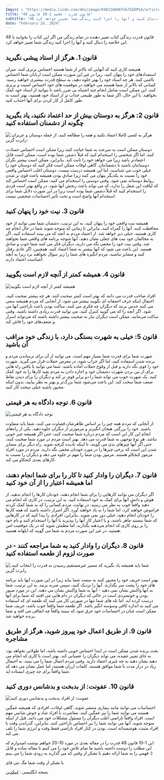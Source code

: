 ```yaml
---
Imgsrc : "https://media.licdn.com/dms/image/D4D12AQH6Tnb7SbDPSA/article-cover_image-shrink_720_1280/0/1708893477639?e=1715212800&v=beta&t=GqOS8xLHcIxEMzfSWO5zTDjb4KFbDAYpTGhuBE7uO3Y"
title: "48 قانون قدرت - خلاصه 1-10 قانون"
subtitle: "48 قانون قدرت زندگی کتاب تغییر دهنده در تمام زندگی من اگر این کتاب را بخوانید یا این خلاصه را دنبال کنید و آنها را اجرا کنید زندگی شما تغییر خواهد کرد."
date: "February 26, 2024"
---
```


48 قانون قدرت زندگی کتاب تغییر دهنده در تمام زندگی من اگر این کتاب را بخوانید یا این خلاصه را دنبال کنید و آنها را اجرا کنید زندگی شما تغییر خواهد کرد.

## قانون 1. هرگز از استاد پیشی نگیرید

همیشه کاری کنید که آنهایی که بالاتر از شما هستند احساس برتری کنند. میزان استعدادهای خود را پنهان کنید، زیرا در غیر این صورت ممکن است اربابان شما احساس ناامنی کنند. هر چه استاد خود را بهتر جلوه دهید، به سطح قدرت بیشتری خواهید رسید. کسانی که بالاتر از شما هستند می خواهند در موقعیت های خود احساس امنیت و برتری کنند. این ممکن است شامل انجام چند اشتباه بی ضرر باشد تا بتوانید از استاد خود کمک بخواهید.
با این حال، اگر شما به طور طبیعی جذاب تر از استاد خود هستید، بهتر است به طور کامل از کار کردن برای آنها اجتناب کنید.

## قانون 2: هرگز به دوستان بیش از حد اعتماد نکنید، یاد بگیرید چگونه از دشمنان استفاده کنید

<img src="https://media.licdn.com/dms/image/D4D12AQFALo3wTQhLTQ/article-inline_image-shrink_1500_2232/0/1708942922214?e=1715212800&v=beta&t=pLszjyb8xxZiiygGbbMR95xPfm10_3VyXtpAv7WtasM" alt="هرگز به کسی کاملا اعتماد نکنید و همه را مطالعه کنید، از جمله دوستان و عزیزان. -رابرت گرین" />

دوستان ممکن است به سرعت به شما خیانت کنند زیرا ممکن است احساس حسادت کنند. اما اگر شخصی را استخدام کنید که قبلاً دشمن شما بوده است، ممکن است قابل اعتمادتر باشد زیرا می خواهد خود را ثابت کند. بنابراین، ممکن است بیشتر نگران دوستانتان باشید تا دشمنانتان.
گاهی اوقات ممکن است فکر کنید که دوستان خود را خیلی خوب می شناسید، اما این همیشه درست نیست. دوستان اغلب احساس واقعی خود را نسبت به یکدیگر پنهان می کنند زیرا صادق بودن همیشه باعث قوی تر شدن روابط دوستانه نمی شود. وقتی دوستی را استخدام می کنید، ممکن است احساس کند که لیاقت این شغل را ندارد، که می تواند باعث رنجش آنها شود. در واقع بهتر است فردی را استخدام کنید که قبلاً دشمن شما بوده است زیرا در این صورت دلایل شما برای استخدام آنها واضح است و تحت تأثیر احساسات شخصی نیست.

## قانون 3. نیت خود را پنهان کنید

همیشه نیت واقعی خود را پنهان کنید. به این ترتیب، دشمنان شما نمی توانند از خود محافظت کنند. آنها را گمراه کنید، بنابراین تا زمانی که متوجه شوند شما در حال انجام چه کاری هستید، خیلی دیر خواهد شد. از اعتماد مردم به آنچه که می بینند استفاده کنید. اگر به مخالفان خود نیت های جعلی نشان دهید، آنها متوجه برنامه های واقعی شما نخواهند شد.
وقتی نیت خود را مخفی نگه می دارید، دیگران فکر می کنند شما خوب و صادق هستید. این باعث می شود که آنها بیشتر به شما اعتماد کنند. همچنین، اگر عادی رفتار کنید و متمایز نباشید، مردم انگیزه های شما را زیر سوال نخواهند برد زیرا به آنچه آشناست اعتماد دارند.

## قانون 4. همیشه کمتر از آنچه لازم است بگویید

<img src="https://media.licdn.com/dms/image/D4D12AQG9gmHQN34g5w/article-inline_image-shrink_1500_2232/0/1708943178219?e=1715212800&v=beta&t=pb9-ej1I2UE5uygA-mTmkFq8UAukIC-Obx12lXvkXFQ" alt="همیشه کمتر از آنچه لازم است بگویید" />

افراد صاحب قدرت می دانند که بهتر است کمتر صحبت کنند. هر چه بیشتر صحبت کنید، احتمال اینکه حرف احمقانه ای بگویید بیشتر می شود. از آنجایی که مردم همیشه سعی می کنند حدس بزنند که دیگران چه فکری می کنند، ساکت بودن باعث ناراحتی آنها می شود. اگر آنچه را که می گویید کنترل کنید، می توانید قدرت زیادی داشته باشید. وقتی ساکت می‌مانید، ممکن است دیگران نیاز به صحبت بیشتر داشته باشند که می‌تواند اسرار و ضعف‌های خود را فاش کند.

## قانون 5: خیلی به شهرت بستگی دارد، با زندگی خود مراقب آن باشید

شهرت شما برای قدرت شما بسیار مهم است. می توانید از آن برای ترساندن مردم و برنده شدن استفاده کنید، اما اگر خراب شود، در معرض حملات قرار می گیرید. شهرت خود را قوی نگه دارید و قبل از وقوع حملات آماده باشید. شما می توانید با یافتن راه هایی برای از بین بردن شهرت دشمنان خود و اجازه دادن به مردم بقیه کارها را به خود کمک کنید.
یک شهرت خوب می تواند شما را دو برابر قوی تر کند و دیگران را برای دیدن نقاط ضعف شما سخت کند. این باعث می‌شود شما بزرگ‌تر و بهتر به نظر بیایید، بدون اینکه مجبور باشید خیلی سخت کار کنید.

## قانون 6. توجه دادگاه به هر قیمتی

<img src="https://media.licdn.com/dms/image/D4D12AQEVIccd64FI1Q/article-inline_image-shrink_1500_2232/0/1708943446507?e=1715212800&v=beta&t=3hDzkfLzgIhLUraXdzD7lRK-58W7h5Tyiu3uQ1e0HcY" alt="توجه دادگاه به هر قیمتی" />

از آنجایی که مردم همه چیز را بر اساس ظاهرشان قضاوت می کنند، شما باید متفاوت باشید. خود را بزرگتر، هیجان انگیزتر و مرموزتر از دیگران جلوه دهید. یکی از راه‌های انجام این کار این است که مردم درباره شما صحبت کنند، حتی اگر همیشه چیز خوبی نباشد. هر نوع توجهی به شما قدرت می دهد. بهتر است مردم در مورد شما صحبت کنند، حتی اگر آنها چیزهای بدی می گویند، تا اینکه نادیده گرفته شوید.
راه دیگر برای متمایز شدن این است که برخی چیزها را در مورد خودتان مخفی نگه دارید. مردم در مورد افراد مرموز کنجکاو هستند. مرموز بودن شما را مهم تر جلوه می دهد و دیگران را نسبت به کارهای بعدی کنجکاو می کند.

## قانون 7. دیگران را وادار کنید تا کار را برای شما انجام دهند، اما همیشه اعتبار را از آن خود کنید

اگر دیگران می توانند کارهایی را برای شما انجام دهند، خودتان کارها را انجام ندهید. از هوش و دانش آنها برای کمک به خود استفاده کنید. به این ترتیب، در کاری که انجام می دهید واقعاً خوب به نظر می رسید. در نهایت، مردم کسانی را که به شما کمک کردند فراموش خواهند کرد، اما شما را به یاد خواهند آورد.
اگر اصرار داشته باشید که همه کارها را خودتان انجام دهید، خیلی دور نمی شوید. بنابراین، افرادی را پیدا کنید که در کارهایی که شما نیستید ماهر باشند، و یا اعتبار کار آنها را بپذیرید یا آنها را استخدام کنید و نام خود را بر روی کاری که انجام می‌دهند بگذارید. اما مطمئن شوید که در یک موقعیت امن هستید، در غیر این صورت مردم به شما می گویند که ابلهانه هستید.

## قانون 8. دیگران را وادار کنید به شما مراجعه کنند - در صورت لزوم از طعمه استفاده کنید

<img src="https://media.licdn.com/dms/image/D4D12AQFX0xu_IGCoJA/article-inline_image-shrink_1500_2232/0/1708945077882?e=1715212800&v=beta&t=_8vTCt8okHNJubc0OP-Cl_Mg5dAGVWgOW8FMMqZCMi0" alt="شما باید همیشه یاد بگیرید که مسیر غیرمستقیم رسیدن به قدرت را انتخاب کنید. رابرت گرین" />

بهتر است حریف خود را مجبور کنید به سمت شما بیاید زیرا در این صورت آنها باید برنامه های خود را پشت سر بگذارند. آنها را نزدیک کنید، سپس ضربه بزنید. به این ترتیب، شما به آنها واکنش نشان نمی دهید - آنها به شما واکنش نشان می دهند. این در مورد صبور بودن و خونسردی است در حالی که دیگران در دام هایی می افتند که شما برای آنها درست کرده اید.
اما تله های شما تنها در صورتی کار می کنند که طعمه ای که استفاده می کنید به اندازه کافی وسوسه انگیز باشد. اگر طعمه شما واقعاً خوب باشد، حریف شما ممکن است چنان در احساسات خود غرق شود که نبینند واقعاً چه اتفاقی می افتد و شما برنده خواهید شد.

## قانون 9. از طریق اعمال خود پیروز شوید، هرگز از طریق مشاجره

بحث برنده شدن ممکن است در ابتدا احساس خوبی داشته باشد، اما طولانی نخواهد بود. به جای تغییر عقیده، می تواند دیگران را عصبانی کند. بهتر است با کاری که انجام می دهید نشان دهید به چه چیزی اعتقاد دارید. وقتی مردم اعمال شما را می بینند، به احتمال زیاد در دراز مدت با شما موافق هستند. کلمات ارزان هستند، اما عمل نشان می دهد که شما واقعاً برای چه چیزی ایستاده اید.

## قانون 10. عفونت: از بدبخت و بدشانس دوری کنید

<img src="https://media.licdn.com/dms/image/D4D12AQH-Yq7xA0WC1g/article-inline_image-shrink_1500_2232/0/1708945688482?e=1715212800&v=beta&t=ziZS8-uJFCivBsvoXelWIPxux1qSkGg9ryD2wK7YqUc" alt="عفونت: از افراد بدبخت و بدشانس دوری کنید" />

احساسات می توانند مانند بیماری منتشر شوند. گاهی اوقات، افرادی که همیشه غمگین هستند می توانند شما را نیز غمگین کنند. معاشرت با افراد شاد و خوش شانس مهم است. افراد واقعاً ناراضی اغلب دیگران را مسئول مشکلات خود می دانند. قبل از اینکه متوجه شوید، آنها می توانند شما را نیز احساس ناراحتی کنند. بنابراین، گذراندن وقت با افراد مثبت، هوشمندانه است. بودن در کنار افراد ناراضی فقط وقت و انرژی شما را تلف می کند.


این 1-10 قانون 48 قدرت را در مقاله بعدی در مورد 10-20 خواهم نوشت امیدوارم که این مطلب را دوست داشته باشید ما تمام تلاش خود را می کنیم تا مقاله ساده و قابل فهمی را به شما ارائه دهیم با تشکر از وقتی که می گذارید به زودی شما را می بینم :)


با تشکر از وقت شما مگ نتی فای
<div id="pos-article-text-card-94410"></div>
<div id="pos-article-display-94407"></div>



نسخه انگلیسی :‌ [ لینکدین ](https://www.linkedin.com/pulse/48-law-power-summary-1-10-homayoun-mohammadi-mqk9f/?trackingId=tdK7MbK%2FT1Ck9J2zLNKtJg%3D%3D)